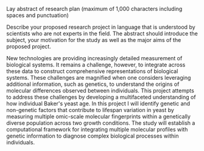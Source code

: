 Lay abstract of research plan
(maximum of 1,000 characters including spaces and punctuation)

Describe your proposed research project in language that is understood by scientists who are not experts in the field. The abstract should introduce the subject, your motivation for the study as well as the major aims of the proposed project.

New technologies are providing increasingly detailed measurement of biological systems. It remains a challenge, however, to integrate across these data to construct comprehensive representations of biological systems. These challenges are magnified when one considers leveraging additional information, such as genetics, to understand the origins of molecular differences observed between individuals. This project attempts to address these challenges by developing a multifaceted understanding of how individual Baker's yeast age. In this project I will identify genetic and non-genetic factors that contribute to lifespan variation in yeast by measuring multiple omic-scale molecular fingerprints within a genetically diverse population across two growth conditions. The study will establish a computational framework for integrating multiple molecular profiles with genetic information to diagnose complex biological processes within individuals.

